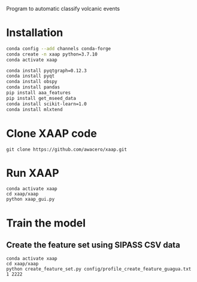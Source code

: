 Program to automatic classify volcanic events

# Installation

``` bash
conda config --add channels conda-forge
conda create -n xaap python=3.7.10
conda activate xaap

conda install pyqtgraph=0.12.3
conda install pyqt
conda install obspy
conda install pandas
pip install aaa_features
pip install get_mseed_data
conda install scikit-learn=1.0
conda install mlxtend
```


# Clone XAAP code
```
git clone https://github.com/awacero/xaap.git

```


# Run XAAP
```
conda activate xaap
cd xaap/xaap
python xaap_gui.py 
```

# Train the model 

## Create the feature set using SIPASS CSV data

```
conda activate xaap 
cd xaap/xaap
python create_feature_set.py config/profile_create_feature_guagua.txt 1 2222
```

